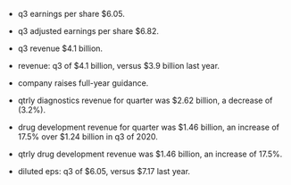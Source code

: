 - q3 earnings per share $6.05.

- q3 adjusted earnings per share $6.82.

- q3 revenue $4.1 billion.

- revenue: q3 of $4.1 billion, versus $3.9 billion last year.

- company raises full-year guidance.

- qtrly diagnostics revenue for quarter was $2.62 billion, a decrease of (3.2%).

- drug development revenue for quarter was $1.46 billion, an increase of 17.5% over $1.24 billion in q3 of 2020.

- qtrly drug development revenue was $1.46 billion, an increase of 17.5%.

- diluted eps: q3 of $6.05, versus $7.17 last year.
